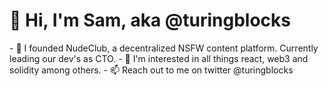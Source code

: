 <h1>👋 Hi, I'm Sam, aka @turingblocks</h1>
- 🍑 I founded NudeClub, a decentralized NSFW content platform. Currently leading our dev's as CTO.
- 👀 I'm interested in all things react, web3 and solidity among others.
- 📫 Reach out to me on twitter @turingblocks
